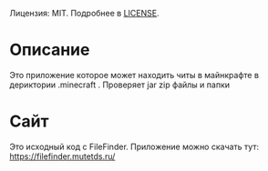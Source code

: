 Лицензия: MIT. Подробнее в [LICENSE](LICENSE).

# Описание

Это приложение которое может находить читы в майнкрафте в дериктории .minecraft . Проверяет jar zip файлы и папки

# Сайт
Это исходный код с FileFinder. Приложение можно скачать тут: https://filefinder.mutetds.ru/
